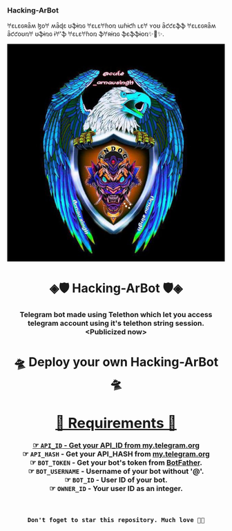 ### Hacking-ArBot
𐀀ɛʟɛɢʀǟʍ ɮօ𐀀 ʍǟɖɛ ʊֆɨռɢ 𐀀ɛʟɛ𐀀ɦօռ աɦɨƈɦ ʟɛ𐀀 ʏօʊ ǟƈƈɛֆֆ 𐀀ɛʟɛɢʀǟʍ ǟƈƈօʊռ𐀀 ʊֆɨռɢ ɨ𐀀'ֆ 𐀀ɛʟɛ𐀀ɦօռ ֆ𐀀ʀɨռɢ ֆɛֆֆɨօռ✨🙌✨.
<p align="center">
  <img src="hackingarbot/resources/Gladiators.jpeg" alt="Logo">
</p>
<h1 align="center"> 
   ◈🛡️ Hacking-ArBot 🛡️◈
</h1>
<h3 align="center"> 
Telegram bot made using Telethon which let you access telegram account using it's telethon string session.<br>&lt;Publicized now>
</h3>

<h1 align="center"> 
    🛸 Deploy your own Hacking-ArBot 🛸
</h1>

<h3 align="center">
   <a href="https://heroku.com/deploy?template=https://github.com/Amourxd/Hacking-ArBot">

<h1 align="center"> 
    📝 Requirements 📝
</h1>

☞ `API_ID` - Get your API_ID from <a href="https://my.telegram.org/">my.telegram.org</a><br>
☞ `API_HASH` - Get your API_HASH from <a href="https://my.telegram.org/">my.telegram.org</a><br>
☞ `BOT_TOKEN` - Get your bot's token from <a href="https://t.me/BotFather">BotFather</a>.<br>
☞ `BOT_USERNAME` - Username of your bot without '@'.<br>
☞ `BOT_ID` - User ID of your bot.<br>
☞ `OWNER_ID` - Your user ID as an integer.<br>

<br>

```
Don't foget to star this repository. Much love 💖💌
```

